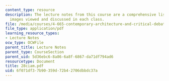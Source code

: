 ```yaml
---
content_type: resource
description: The lecture notes from this course are a comprehensive listing of the
  images viewed and discussed in each class.
file: /media/courses/4-665-contemporary-architecture-and-critical-debate-spring-2002/6f071df37b90359d72b42706dbbdc37a_28ciam.pdf
file_type: application/pdf
learning_resource_types:
- Lecture Notes
ocw_type: OCWFile
parent_title: Lecture Notes
parent_type: CourseSection
parent_uid: 5d36ebc6-8a86-6a8f-6867-da71df794ad6
resourcetype: Document
title: 28ciam.pdf
uid: 6f071df3-7b90-359d-72b4-2706dbbdc37a
---
```

